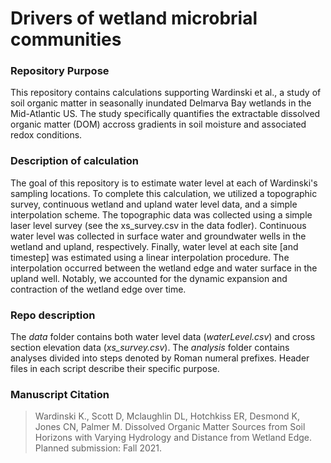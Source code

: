 # Drivers of wetland microbrial communities

### Repository Purpose
This repository contains calculations supporting Wardinski et al., a study of soil organic matter in seasonally inundated Delmarva Bay wetlands in the Mid-Atlantic US. The study specifically quantifies the extractable dissolved organic matter (DOM) accross gradients in soil moisture and associated redox conditions.

### Description of calculation
The goal of this repository is to estimate water level at each of Wardinski's sampling locations. To complete this calculation, we utilized a topographic survey, continuous wetland and upland water level data, and a simple interpolation scheme. The topographic data was collected using a simple laser level survey (see the xs_survey.csv in the data fodler). Continuous water level was collected in surface water and groundwater wells in the wetland and upland, respectively. Finally, water level at each site [and timestep] was estimated using a linear interpolation procedure. The interpolation occurred between the wetland edge and water surface in the upland well. Notably, we accounted for the dynamic expansion and contraction of the wetland edge over time. 

### Repo description

The *data* folder contains both water level data (*waterLevel.csv*) and cross section elevation data (*xs_survey.csv*). The *analysis* folder contains analyses divided into steps denoted by Roman numeral prefixes. Header files in each script describe their specific purpose. 

### Manuscript Citation
>Wardinski K., Scott D, Mclaughlin DL, Hotchkiss ER, Desmond K, Jones CN, Palmer M. Dissolved Organic Matter Sources from Soil Horizons with Varying Hydrology and Distance from Wetland Edge. Planned submission: Fall 2021.